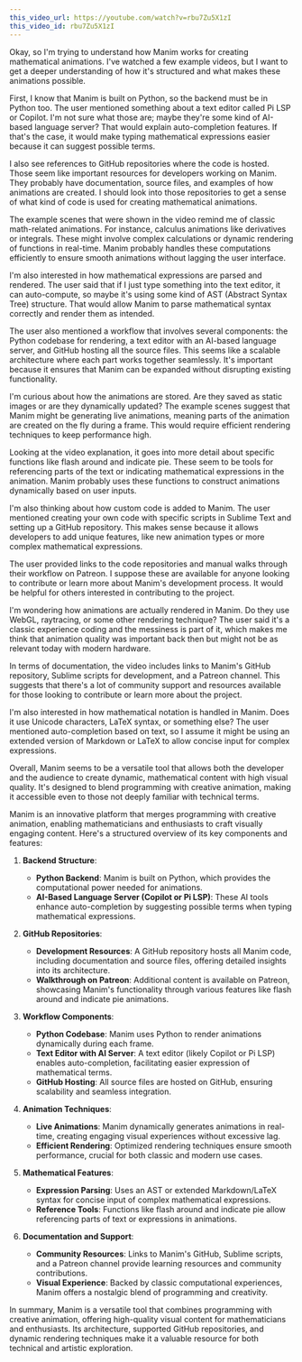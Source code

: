 ```yaml
---
this_video_url: https://youtube.com/watch?v=rbu7Zu5X1zI
this_video_id: rbu7Zu5X1zI
---
```

<think>
Okay, so I'm trying to understand how Manim works for creating mathematical animations. I've watched a few example videos, but I want to get a deeper understanding of how it's structured and what makes these animations possible.

First, I know that Manim is built on Python, so the backend must be in Python too. The user mentioned something about a text editor called Pi LSP or Copilot. I'm not sure what those are; maybe they're some kind of AI-based language server? That would explain auto-completion features. If that's the case, it would make typing mathematical expressions easier because it can suggest possible terms.

I also see references to GitHub repositories where the code is hosted. Those seem like important resources for developers working on Manim. They probably have documentation, source files, and examples of how animations are created. I should look into those repositories to get a sense of what kind of code is used for creating mathematical animations.

The example scenes that were shown in the video remind me of classic math-related animations. For instance, calculus animations like derivatives or integrals. These might involve complex calculations or dynamic rendering of functions in real-time. Manim probably handles these computations efficiently to ensure smooth animations without lagging the user interface.

I'm also interested in how mathematical expressions are parsed and rendered. The user said that if I just type something into the text editor, it can auto-compute, so maybe it's using some kind of AST (Abstract Syntax Tree) structure. That would allow Manim to parse mathematical syntax correctly and render them as intended.

The user also mentioned a workflow that involves several components: the Python codebase for rendering, a text editor with an AI-based language server, and GitHub hosting all the source files. This seems like a scalable architecture where each part works together seamlessly. It's important because it ensures that Manim can be expanded without disrupting existing functionality.

I'm curious about how the animations are stored. Are they saved as static images or are they dynamically updated? The example scenes suggest that Manim might be generating live animations, meaning parts of the animation are created on the fly during a frame. This would require efficient rendering techniques to keep performance high.

Looking at the video explanation, it goes into more detail about specific functions like flash around and indicate pie. These seem to be tools for referencing parts of the text or indicating mathematical expressions in the animation. Manim probably uses these functions to construct animations dynamically based on user inputs.

I'm also thinking about how custom code is added to Manim. The user mentioned creating your own code with specific scripts in Sublime Text and setting up a GitHub repository. This makes sense because it allows developers to add unique features, like new animation types or more complex mathematical expressions.

The user provided links to the code repositories and manual walks through their workflow on Patreon. I suppose these are available for anyone looking to contribute or learn more about Manim's development process. It would be helpful for others interested in contributing to the project.

I'm wondering how animations are actually rendered in Manim. Do they use WebGL, raytracing, or some other rendering technique? The user said it's a classic experience coding and the messiness is part of it, which makes me think that animation quality was important back then but might not be as relevant today with modern hardware.

In terms of documentation, the video includes links to Manim's GitHub repository, Sublime scripts for development, and a Patreon channel. This suggests that there's a lot of community support and resources available for those looking to contribute or learn more about the project.

I'm also interested in how mathematical notation is handled in Manim. Does it use Unicode characters, LaTeX syntax, or something else? The user mentioned auto-completion based on text, so I assume it might be using an extended version of Markdown or LaTeX to allow concise input for complex expressions.

Overall, Manim seems to be a versatile tool that allows both the developer and the audience to create dynamic, mathematical content with high visual quality. It's designed to blend programming with creative animation, making it accessible even to those not deeply familiar with technical terms.
</think>

Manim is an innovative platform that merges programming with creative animation, enabling mathematicians and enthusiasts to craft visually engaging content. Here's a structured overview of its key components and features:

1. **Backend Structure**:
   - **Python Backend**: Manim is built on Python, which provides the computational power needed for animations.
   - **AI-Based Language Server (Copilot or Pi LSP)**: These AI tools enhance auto-completion by suggesting possible terms when typing mathematical expressions.

2. **GitHub Repositories**:
   - **Development Resources**: A GitHub repository hosts all Manim code, including documentation and source files, offering detailed insights into its architecture.
   - **Walkthrough on Patreon**: Additional content is available on Patreon, showcasing Manim's functionality through various features like flash around and indicate pie animations.

3. **Workflow Components**:
   - **Python Codebase**: Manim uses Python to render animations dynamically during each frame.
   - **Text Editor with AI Server**: A text editor (likely Copilot or Pi LSP) enables auto-completion, facilitating easier expression of mathematical terms.
   - **GitHub Hosting**: All source files are hosted on GitHub, ensuring scalability and seamless integration.

4. **Animation Techniques**:
   - **Live Animations**: Manim dynamically generates animations in real-time, creating engaging visual experiences without excessive lag.
   - **Efficient Rendering**: Optimized rendering techniques ensure smooth performance, crucial for both classic and modern use cases.

5. **Mathematical Features**:
   - **Expression Parsing**: Uses an AST or extended Markdown/LaTeX syntax for concise input of complex mathematical expressions.
   - **Reference Tools**: Functions like flash around and indicate pie allow referencing parts of text or expressions in animations.

6. **Documentation and Support**:
   - **Community Resources**: Links to Manim's GitHub, Sublime scripts, and a Patreon channel provide learning resources and community contributions.
   - **Visual Experience**: Backed by classic computational experiences, Manim offers a nostalgic blend of programming and creativity.

In summary, Manim is a versatile tool that combines programming with creative animation, offering high-quality visual content for mathematicians and enthusiasts. Its architecture, supported GitHub repositories, and dynamic rendering techniques make it a valuable resource for both technical and artistic exploration.
